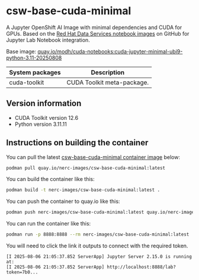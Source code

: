 # csw-base-cuda-minimal

A Jupyter OpenShift AI Image with minimal dependencies and CUDA for GPUs.
Based on the [Red Hat Data Services notebook images](https://github.com/red-hat-data-services/notebooks/)
on GitHub for Jupyter Lab Notebook integration.

Base image: [quay.io/modh/cuda-notebooks:cuda-jupyter-minimal-ubi9-python-3.11-20250808](https://github.com/red-hat-data-services/notebooks/)

| System packages | Description |
| --- | --- |
| cuda-toolkit | CUDA Toolkit meta-package. |

## Version information

- CUDA Toolkit version 12.6
- Python version 3.11.11

## Instructions on building the container

You can pull the latest [csw-base-cuda-minimal container image](https://github.com/nerc-images/csw-base-cuda-minimal/pkgs/container/csw-base-cuda-minimal) below:

```bash
podman pull quay.io/nerc-images/csw-base-cuda-minimal:latest
```

You can build the container like this: 

```bash
podman build -t nerc-images/csw-base-cuda-minimal:latest .
```

You can push the container to quay.io like this: 

```bash
podman push nerc-images/csw-base-cuda-minimal:latest quay.io/nerc-images/csw-base-cuda-minimal:latest
```

You can run the container like this: 

```bash
podman run -p 8888:8888 --rm nerc-images/csw-base-cuda-minimal:latest
```

You will need to click the link it outputs to connect with the required token. 

```logs
[I 2025-08-06 21:05:37.852 ServerApp] Jupyter Server 2.15.0 is running at:
[I 2025-08-06 21:05:37.852 ServerApp] http://localhost:8888/lab?token=7b0...
```
